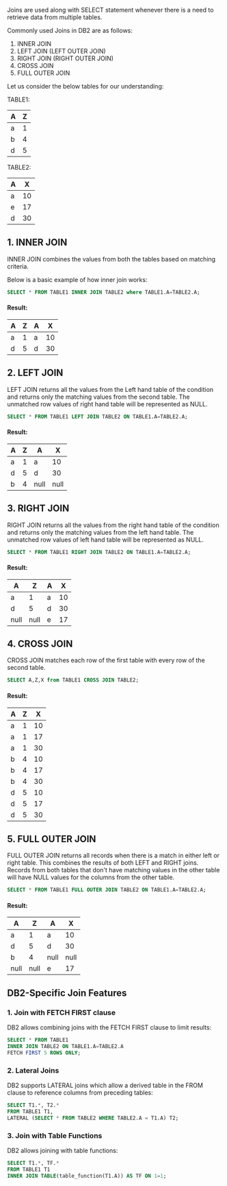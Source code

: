 
Joins are used along with SELECT statement whenever there is a need to retrieve data from multiple tables.

Commonly used Joins in DB2 are as follows:

1. INNER JOIN
2. LEFT JOIN (LEFT OUTER JOIN)
3. RIGHT JOIN (RIGHT OUTER JOIN)
4. CROSS JOIN
5. FULL OUTER JOIN

Let us consider the below tables for our understanding:


TABLE1: 


|A|Z|
|---|---|
|a|1|
|b|4|
|d|5|


TABLE2:                    

|A|X|
|---|---|
|a|10|
|e|17|
|d|30|

## 1. INNER JOIN
INNER JOIN combines the values from both the tables based on matching criteria.

Below is a basic example of how inner join works:
```sql
SELECT * FROM TABLE1 INNER JOIN TABLE2 where TABLE1.A=TABLE2.A;
```

#### Result:

|A|Z|A|X|
|--|--|--|--|
|a|1|a|10|
|d|5|d|30|

## 2. LEFT JOIN
LEFT JOIN returns all the values from the Left hand table of the condition and returns only the matching values from the second table. The unmatched row values of right hand table will be represented as NULL.
```sql
SELECT * FROM TABLE1 LEFT JOIN TABLE2 ON TABLE1.A=TABLE2.A;
```
#### Result:

|A|Z|A|X|
|---|---|---|---|
|a|1|a|10|
|d|5|d|30|
|b|4|null|null|

## 3. RIGHT JOIN
RIGHT JOIN returns all the values from the right hand table of the condition and returns only the matching values from the left hand table. The unmatched row values of left hand table will be represented as NULL.
```sql
SELECT * FROM TABLE1 RIGHT JOIN TABLE2 ON TABLE1.A=TABLE2.A;
```
#### Result:

|A|Z|A|X|
|---|---|---|---|
|a|1|a|10|
|d|5|d|30|
|null|null|e|17|

## 4. CROSS JOIN
CROSS JOIN matches each row of the first table with every row of the second table.
```sql
SELECT A,Z,X from TABLE1 CROSS JOIN TABLE2;
```
#### Result:

|A|Z|X|
|---|---|---|
|a|1|10|
|a|1|17|
|a|1|30|
|b|4|10|
|b|4|17|
|b|4|30|
|d|5|10|
|d|5|17|
|d|5|30|

## 5. FULL OUTER JOIN
FULL OUTER JOIN returns all records when there is a match in either left or right table. This combines the results of both LEFT and RIGHT joins. Records from both tables that don't have matching values in the other table will have NULL values for the columns from the other table.

```sql
SELECT * FROM TABLE1 FULL OUTER JOIN TABLE2 ON TABLE1.A=TABLE2.A;
```
#### Result:

|A|Z|A|X|
|---|---|---|---|
|a|1|a|10|
|d|5|d|30|
|b|4|null|null|
|null|null|e|17|

## DB2-Specific Join Features

### 1. Join with FETCH FIRST clause
DB2 allows combining joins with the FETCH FIRST clause to limit results:
```sql
SELECT * FROM TABLE1 
INNER JOIN TABLE2 ON TABLE1.A=TABLE2.A
FETCH FIRST 5 ROWS ONLY;
```

### 2. Lateral Joins
DB2 supports LATERAL joins which allow a derived table in the FROM clause to reference columns from preceding tables:
```sql
SELECT T1.*, T2.*
FROM TABLE1 T1,
LATERAL (SELECT * FROM TABLE2 WHERE TABLE2.A = T1.A) T2;
```

### 3. Join with Table Functions
DB2 allows joining with table functions:
```sql
SELECT T1.*, TF.*
FROM TABLE1 T1
INNER JOIN TABLE(table_function(T1.A)) AS TF ON 1=1;
```

